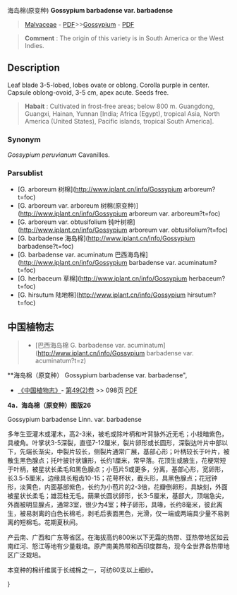 海岛棉(原变种) **Gossypium barbadense var. barbadense**

> [Malvaceae](http://www.iplant.cn/info/Malvaceae?t=foc) - [PDF](http://www.iplant.cn/foc/pdf/Malvaceae.pdf)>>[Gossypium](http://www.iplant.cn/info/Gossypium?t=foc) - [PDF](http://www.iplant.cn/foc/pdf/Gossypium.pdf)


> **Comment** : 
> The origin of this variety is in South America or the West Indies.

## Description

Leaf blade 3-5-lobed, lobes ovate or oblong. Corolla purple in center. Capsule oblong-ovoid, 3-5 cm, apex acute. Seeds free.


> **Habait** : 
> Cultivated in frost-free areas; below 800 m. Guangdong, Guangxi, Hainan, Yunnan [India; Africa (Egypt), tropical Asia, North America (United States), Pacific islands, tropical South America].

### Synonym
*Gossypium peruvianum* Cavanilles.

### Parsublist

* [G.  arboreum  树棉](http://www.iplant.cn/info/Gossypium arboreum?t=foc)
* [G.  arboreum var. arboreum  树棉(原变种)](http://www.iplant.cn/info/Gossypium arboreum var. arboreum?t=foc)
* [G.  arboreum var. obtusifolium  钝叶树棉](http://www.iplant.cn/info/Gossypium arboreum var. obtusifolium?t=foc)
* [G.  barbadense  海岛棉](http://www.iplant.cn/info/Gossypium barbadense?t=foc)
* [G.  barbadense var. acuminatum  巴西海岛棉](http://www.iplant.cn/info/Gossypium barbadense var. acuminatum?t=foc)
* [G.  herbaceum  草棉](http://www.iplant.cn/info/Gossypium herbaceum?t=foc)
* [G.  hirsutum  陆地棉](http://www.iplant.cn/info/Gossypium hirsutum?t=foc)

## 中国植物志

> * [巴西海岛棉  G.  barbadense var. acuminatum](http://www.iplant.cn/info/Gossypium barbadense var. acuminatum?t=z)


**海岛棉（原变种） Gossypium barbadense var. barbadense",

* [《中国植物志》](http://www.iplant.cn/frps)- [第49(2)卷](http://www.iplant.cn/frps/vol/49(2)) >> 098页 [PDF](http://www.iplant.cn/frps/pdf/49(2)/098.PDF)


**4a．海岛棉（原变种）图版26**

Gossypium barbadense Linn. var. barbadense

多年生亚灌木或灌木，高2-3米，被毛或除叶柄和叶背脉外近无毛；小枝暗紫色，具棱角。叶掌状3-5深裂，直径7-12厘米，裂片卵形或长圆形，深裂达叶片中部以下，先端长渐尖，中裂片较长，侧裂片通常广展，基部心形；叶柄较长于叶片，被散生黑色腺点；托叶披针状镰形，长约1厘米，常早落。花顶生或腋生，花梗常短于叶柄，被星状长柔毛和黑色腺点；小苞片5或更多，分离，基部心形，宽卵形，长3.5-5厘米，边缘具长粗齿10-15；花萼杯状，截头形，具黑色腺点；花冠钟形，淡黄色，内面基部紫色，长约为小苞片的2-3倍，花瓣倒卵形，具缺刻，外面被星状长柔毛；雄蕊柱无毛。蒴果长圆状卵形，长3-5厘米，基部大，顶端急尖，外面被明显腺点，通常3室，很少为4室；种子卵形，具喙，长约8毫米，彼此离生，被易剥离的白色长棉毛，剥毛后表面黑色，光滑，仅一端或两端具少量不易剥离的短棉毛。花期夏秋间。

产云南、广西和广东等省区。在海拔高约800米以下无霜的热带、亚热带地区如云南红河、怒江等地有少量栽培。原产南美热带和西印度群岛，现今全世界各热带地区广泛栽培。

本变种的棉纤维属于长绒棉之一，可纺60支以上细纱。

}